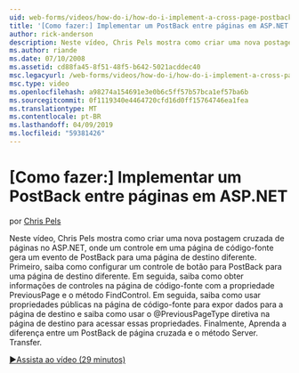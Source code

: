 ```yaml
---
uid: web-forms/videos/how-do-i/how-do-i-implement-a-cross-page-postback-in-aspnet
title: '[Como fazer:] Implementar um PostBack entre páginas em ASP.NET | Microsoft Docs'
author: rick-anderson
description: Neste vídeo, Chris Pels mostra como criar uma nova postagem cruzada de páginas no ASP.NET, onde um controle em uma página de código-fonte gera um evento de PostBack para um destino diferente...
ms.author: riande
ms.date: 07/10/2008
ms.assetid: cd88fa45-8f51-48f5-b642-5021acddec40
msc.legacyurl: /web-forms/videos/how-do-i/how-do-i-implement-a-cross-page-postback-in-aspnet
msc.type: video
ms.openlocfilehash: a98274a154691e3e0b6c5ff57b57bca1ef57ba6b
ms.sourcegitcommit: 0f1119340e4464720cfd16d0ff15764746ea1fea
ms.translationtype: MT
ms.contentlocale: pt-BR
ms.lasthandoff: 04/09/2019
ms.locfileid: "59381426"
---
```

# <a name="how-do-i-implement-a-cross-page-postback-in-aspnet"></a>[Como fazer:] Implementar um PostBack entre páginas em ASP.NET

por [Chris Pels](https://twitter.com/chrispels)

Neste vídeo, Chris Pels mostra como criar uma nova postagem cruzada de páginas no ASP.NET, onde um controle em uma página de código-fonte gera um evento de PostBack para uma página de destino diferente. Primeiro, saiba como configurar um controle de botão para PostBack para uma página de destino diferente. Em seguida, saiba como obter informações de controles na página de código-fonte com a propriedade PreviousPage e o método FindControl. Em seguida, saiba como usar propriedades públicas na página de código-fonte para expor dados para a página de destino e saiba como usar o @PreviousPageType diretiva na página de destino para acessar essas propriedades. Finalmente, Aprenda a diferença entre um PostBack de página cruzada e o método Server. Transfer.

[&#9654;Assista ao vídeo (29 minutos)](https://channel9.msdn.com/Blogs/ASP-NET-Site-Videos/how-do-i-implement-a-cross-page-postback-in-aspnet)

